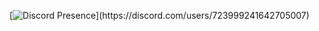 [![Discord Presence](https://lanyard-profile-readme.vercel.app/api/723999241642705007?animated=true&hideDiscrim=true&borderRadius=15px&idleMessage=Probably%20doing%20something%20else...)](https://discord.com/users/723999241642705007)
  
